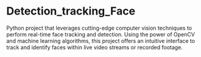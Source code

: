 # Detection_tracking_Face
Python project that leverages cutting-edge computer vision techniques to perform real-time face tracking and detection. Using the power of OpenCV and machine learning algorithms, this project offers an intuitive interface to track and identify faces within live video streams or recorded footage. 
